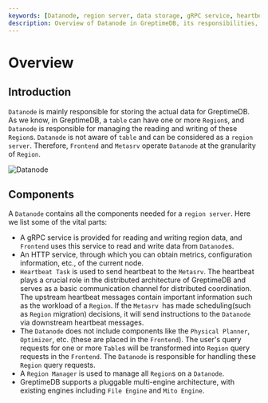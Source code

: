 ```yaml
---
keywords: [Datanode, region server, data storage, gRPC service, heartbeat task, region manager]
description: Overview of Datanode in GreptimeDB, its responsibilities, components, and interaction with other parts of the system.
---
```


# Overview

## Introduction

`Datanode` is mainly responsible for storing the actual data for GreptimeDB. As we know, in GreptimeDB,
a `table` can have one or more `Region`s, and `Datanode` is responsible for managing the reading and writing
of these `Region`s. `Datanode` is not aware of `table` and can be considered as a `region server`. Therefore,
`Frontend` and `Metasrv` operate `Datanode` at the granularity of `Region`.

![Datanode](/datanode.png)

## Components

A `Datanode` contains all the components needed for a `region server`. Here we list some of the vital parts:

- A gRPC service is provided for reading and writing region data, and `Frontend` uses this service
  to read and write data from `Datanode`s.
- An HTTP service, through which you can obtain metrics, configuration information, etc., of the current node.
- `Heartbeat Task` is used to send heartbeat to the `Metasrv`. The heartbeat plays a crucial role in the
  distributed architecture of GreptimeDB and serves as a basic communication channel for distributed coordination.
  The upstream heartbeat messages contain important information such as the workload of a `Region`. If the
  `Metasrv `has made scheduling(such as `Region` migration) decisions, it will send instructions to the
  `Datanode` via downstream heartbeat messages.
- The `Datanode` does not include components like the `Physical Planner`, `Optimizer`, etc. (these are placed in
  the `Frontend`). The user's query requests for one or more `Table`s will be transformed into `Region` query
  requests in the `Frontend`. The `Datanode` is responsible for handling these `Region` query requests.
- A `Region Manager` is used to manage all `Region`s on a `Datanode`.
- GreptimeDB supports a pluggable multi-engine architecture, with existing engines including `File Engine` and
  `Mito Engine`.

